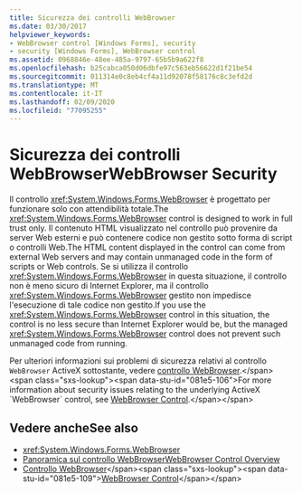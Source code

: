 ```yaml
---
title: Sicurezza dei controlli WebBrowser
ms.date: 03/30/2017
helpviewer_keywords:
- WebBrowser control [Windows Forms], security
- security [Windows Forms], WebBrowser control
ms.assetid: 0968846e-48ee-485a-9797-65b5b9a622f8
ms.openlocfilehash: b25cabca050d06dbfe97c563eb56622d1f21be54
ms.sourcegitcommit: 011314e0c8eb4cf4a11d92078f58176c8c3efd2d
ms.translationtype: MT
ms.contentlocale: it-IT
ms.lasthandoff: 02/09/2020
ms.locfileid: "77095255"
---
```

# <a name="webbrowser-security"></a><span data-ttu-id="081e5-102">Sicurezza dei controlli WebBrowser</span><span class="sxs-lookup"><span data-stu-id="081e5-102">WebBrowser Security</span></span>
<span data-ttu-id="081e5-103">Il controllo <xref:System.Windows.Forms.WebBrowser> è progettato per funzionare solo con attendibilità totale.</span><span class="sxs-lookup"><span data-stu-id="081e5-103">The <xref:System.Windows.Forms.WebBrowser> control is designed to work in full trust only.</span></span> <span data-ttu-id="081e5-104">Il contenuto HTML visualizzato nel controllo può provenire da server Web esterni e può contenere codice non gestito sotto forma di script o controlli Web.</span><span class="sxs-lookup"><span data-stu-id="081e5-104">The HTML content displayed in the control can come from external Web servers and may contain unmanaged code in the form of scripts or Web controls.</span></span> <span data-ttu-id="081e5-105">Se si utilizza il controllo <xref:System.Windows.Forms.WebBrowser> in questa situazione, il controllo non è meno sicuro di Internet Explorer, ma il controllo <xref:System.Windows.Forms.WebBrowser> gestito non impedisce l'esecuzione di tale codice non gestito.</span><span class="sxs-lookup"><span data-stu-id="081e5-105">If you use the <xref:System.Windows.Forms.WebBrowser> control in this situation, the control is no less secure than Internet Explorer would be, but the managed <xref:System.Windows.Forms.WebBrowser> control does not prevent such unmanaged code from running.</span></span>  
  
 <span data-ttu-id="081e5-106">Per ulteriori informazioni sui problemi di sicurezza relativi al controllo `WebBrowser` ActiveX sottostante, vedere [controllo WebBrowser](https://docs.microsoft.com/previous-versions/windows/internet-explorer/ie-developer/platform-apis/aa752040(v=vs.85)).</span><span class="sxs-lookup"><span data-stu-id="081e5-106">For more information about security issues relating to the underlying ActiveX `WebBrowser` control, see [WebBrowser Control](https://docs.microsoft.com/previous-versions/windows/internet-explorer/ie-developer/platform-apis/aa752040(v=vs.85)).</span></span>  
  
## <a name="see-also"></a><span data-ttu-id="081e5-107">Vedere anche</span><span class="sxs-lookup"><span data-stu-id="081e5-107">See also</span></span>

- <xref:System.Windows.Forms.WebBrowser>
- [<span data-ttu-id="081e5-108">Panoramica sul controllo WebBrowser</span><span class="sxs-lookup"><span data-stu-id="081e5-108">WebBrowser Control Overview</span></span>](webbrowser-control-overview.md)
- <span data-ttu-id="081e5-109">[Controllo WebBrowser](https://docs.microsoft.com/previous-versions/windows/internet-explorer/ie-developer/platform-apis/aa752040(v=vs.85))</span><span class="sxs-lookup"><span data-stu-id="081e5-109">[WebBrowser Control](https://docs.microsoft.com/previous-versions/windows/internet-explorer/ie-developer/platform-apis/aa752040(v=vs.85))</span></span>
